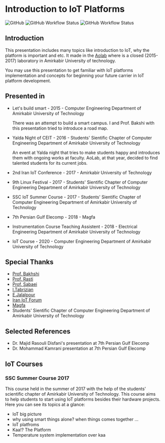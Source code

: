 # Introduction to IoT Platforms

![GitHub](https://img.shields.io/github/license/1995parham/Platform101?logo=gnu&style=flat-square)
![GitHub Workflow Status](https://img.shields.io/github/workflow/status/1995parham/Platform101/build?label=build&logo=github&style=flat-square)
![GitHub Workflow Status](https://img.shields.io/github/workflow/status/1995parham/Platform101/lint?label=lint&logo=github&style=flat-square)

## Introduction

This presentation includes many topics like introduction to IoT, why the platform is important and etc.
It made in the [Aolab](http://aolab.github.io/) where is a closed (2015-2017) laboratory in Amirkabir University of technology.

You may use this presentation to get familiar with IoT platforms implementation and concepts
for beginning your future carrier in IoT platform development.

## Presented in

- Let's build smart - 2015 - Computer Engineering Department of Amirkabir University of Technology

  There was an attempt to build a smart campus. I and Prof. Bakshi with this presentation tried to introduce a road map.

- Yalda Night of CEIT - 2016 - Students' Sientific Chapter of Computer Engineering Department of Amirkabir University of Technology

  An event at Yalda night that tries to make students happy and introduces them with ongoing works at faculty. AoLab, at that year, decided to find talented students for its current jobs.

- 2nd Iran IoT Conference - 2017 - Amirkabir University of Technology

- 9th Linux Festival - 2017 - Students' Sientific Chapter of Computer Engineering Department of Amirkabir University of Technology

- SSC IoT Summer Course - 2017 - Students' Sientific Chapter of Computer Engineering Department of Amirkabir University of Technology

- 7th Persian Gulf Elecomp - 2018 - Magfa

- Instrumentation Course Teaching Assistent - 2018 - Electrical Engineering Department of Amirkabir University of Technology

- IoT Course - 2020 - Computer Engineering Department of Amirkabir University of Technology

## Special Thanks

- [Prof. Bakhshi](https://ceit.aut.ac.ir/~bakhshis/)
- [Prof. Rasti](https://aut.ac.ir/cv/2423/Mehdi-Rasti?slc_lang=en&&cv=2423&mod=scv)
- [Prof. Sabaei](https://aut.ac.ir/cv/2446/Masoud-Sabaei?slc_lang=en&&cv=2446&mod=scv)
- [I.Tabrizian](https://github.com/tabrizian)
- [E.Jalalpour](https://github.com/eljalalpour)
- [Iran IoT Forum](http://www.iraniotforum.org/)
- [Magfa](https://magfa.com)
- Students' Sientific Chapter of Computer Engineering Department of Amirkabir University of Technology

## Selected References

- Dr. Majid Rasouli Disfani's presentation at 7th Persian Gulf Elecomp
- Dr. Mohammad Kamrani presentation at 7th Persian Gulf Elecomp

## IoT Courses

### SSC Summer Course 2017

This course held in the summer of 2017 with the help of the students' scientific chapter of Amirkabir University of Technology.
This course aims to help students to start using IoT platforms besides their hardware projects. Here you can see its topics at a glance:

- IoT big picture
- why using smart things alone? when things comes together ...
- IoT platfroms
- Kaa!? The Platform
- Temperature system implementation over kaa
